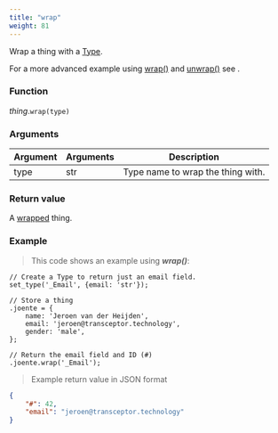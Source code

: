 ```yaml
---
title: "wrap"
weight: 81
---
```


Wrap a thing with a [Type](../../type).

For a more advanced example using [wrap()](..) and [unwrap()](../../wtype/unwrap) see [<Type>](../../wtype).

### Function

*thing*.`wrap(type)`

### Arguments

Argument | Arguments   | Description
-------- | ----------- | -----------
type     | str         | Type name to wrap the thing with.

### Return value

A [wrapped](../../wtype) thing.

### Example

> This code shows an example using ***wrap()***:

```thingsdb,should_pass
// Create a Type to return just an email field.
set_type('_Email', {email: 'str'});

// Store a thing
.joente = {
    name: 'Jeroen van der Heijden',
    email: 'jeroen@transceptor.technology',
    gender: 'male',
};

// Return the email field and ID (#)
.joente.wrap('_Email');
```
> Example return value in JSON format

```json
{
    "#": 42,
    "email": "jeroen@transceptor.technology"
}
```
